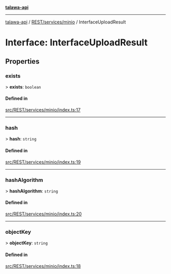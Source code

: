[**talawa-api**](../../../../README.md)

***

[talawa-api](../../../../modules.md) / [REST/services/minio](../README.md) / InterfaceUploadResult

# Interface: InterfaceUploadResult

## Properties

### exists

\> **exists**: `boolean`

#### Defined in

[src/REST/services/minio/index.ts:17](https://github.com/PalisadoesFoundation/talawa-api/blob/4b5c74fd36bcfc2e36f3a06b67d517e865c188be/src/REST/services/minio/index.ts#L17)

***

### hash

\> **hash**: `string`

#### Defined in

[src/REST/services/minio/index.ts:19](https://github.com/PalisadoesFoundation/talawa-api/blob/4b5c74fd36bcfc2e36f3a06b67d517e865c188be/src/REST/services/minio/index.ts#L19)

***

### hashAlgorithm

\> **hashAlgorithm**: `string`

#### Defined in

[src/REST/services/minio/index.ts:20](https://github.com/PalisadoesFoundation/talawa-api/blob/4b5c74fd36bcfc2e36f3a06b67d517e865c188be/src/REST/services/minio/index.ts#L20)

***

### objectKey

\> **objectKey**: `string`

#### Defined in

[src/REST/services/minio/index.ts:18](https://github.com/PalisadoesFoundation/talawa-api/blob/4b5c74fd36bcfc2e36f3a06b67d517e865c188be/src/REST/services/minio/index.ts#L18)
